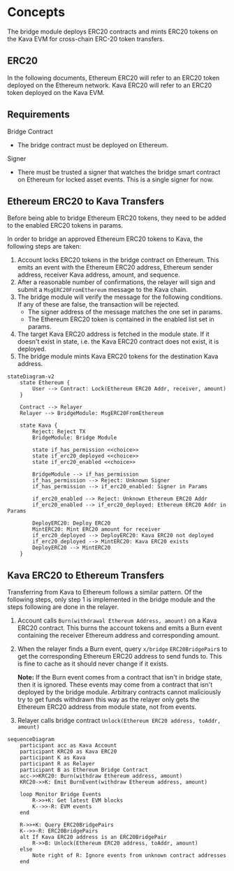 # Concepts

The bridge module deploys ERC20 contracts and mints ERC20 tokens on the Kava EVM
for cross-chain ERC-20 token transfers.

## ERC20

In the following documents, Ethereum ERC20 will refer to an ERC20 token deployed
on the Ethereum network. Kava ERC20 will refer to an ERC20 token deployed on the
Kava EVM.

## Requirements

Bridge Contract

* The bridge contract must be deployed on Ethereum.

Signer

* There must be trusted a signer that watches the bridge smart contract on
  Ethereum for locked asset events. This is a single signer for now.

## Ethereum ERC20 to Kava Transfers

Before being able to bridge Ethereum ERC20 tokens, they need to be added to the
enabled ERC20 tokens in params.

In order to bridge an approved Ethereum ERC20 tokens to Kava, the following
steps are taken:

1. Account locks ERC20 tokens in the bridge contract on Ethereum. This emits an
   event with the Ethereum ERC20 address, Ethereum sender address, receiver Kava
   address, amount, and sequence.
2. After a reasonable number of confirmations, the relayer will sign and submit
   a `MsgERC20FromEthereum` message to the Kava chain.
3. The bridge module will verify the message for the following conditions. If
   any of these are false, the transaction will be rejected.
   * The signer address of the message matches the one set in params.
   * The Ethereum ERC20 token is contained in the enabled list set in params.
4. The target Kava ERC20 address is fetched in the module state. If it doesn't
   exist in state, i.e. the Kava ERC20 contract does not exist, it is deployed.
5. The bridge module mints Kava ERC20 tokens for the destination Kava address.

```mermaid
stateDiagram-v2
    state Ethereum {
        User --> Contract: Lock(Ethereum ERC20 Addr, receiver, amount)
    }
    
    Contract --> Relayer
    Relayer --> BridgeModule: MsgERC20FromEthereum

    state Kava {
        Reject: Reject TX
        BridgeModule: Bridge Module

        state if_has_permission <<choice>>
        state if_erc20_deployed <<choice>>
        state if_erc20_enabled <<choice>>

        BridgeModule --> if_has_permission
        if_has_permission --> Reject: Unknown Signer
        if_has_permission --> if_erc20_enabled: Signer in Params

        if_erc20_enabled --> Reject: Unknown Ethereum ERC20 Addr
        if_erc20_enabled --> if_erc20_deployed: Ethereum ERC20 Addr in Params

        DeployERC20: Deploy ERC20
        MintERC20: Mint ERC20 amount for receiver
        if_erc20_deployed --> DeployERC20: Kava ERC20 not deployed
        if_erc20_deployed --> MintERC20: Kava ERC20 exists
        DeployERC20 --> MintERC20
    }
```

## Kava ERC20 to Ethereum Transfers

Transferring from Kava to Ethereum follows a similar pattern. Of the following
steps, only step 1 is implemented in the bridge module and the steps following
are done in the relayer.

1. Account calls `Burn(withdrawal Ethereum Address, amount)` on a Kava ERC20
   contract. This burns the account tokens and emits a Burn event containing the
   receiver Ethereum address and corresponding amount.
2. When the relayer finds a Burn event, query `x/bridge` `ERC20BridgePair`s to
   get the corresponding Ethereum ERC20 address to send funds to. This is fine
   to cache as it should never change if it exists.

   **Note:** If the Burn event comes from a contract that isn't in bridge state,
   then it is ignored. These events may come from a contract that isn't deployed
   by the bridge module. Arbitrary contracts cannot maliciously try to get funds
   withdrawn this way as the relayer only gets the Ethereum ERC20 address from
   module state, not from events.
3. Relayer calls bridge contract `Unlock(Ethereum ERC20 address, toAddr, amount)`

```mermaid
sequenceDiagram
    participant acc as Kava Account
    participant KRC20 as Kava ERC20
    participant K as Kava
    participant R as Relayer
    participant B as Ethereum Bridge Contract
    acc->>KRC20: Burn(withdraw Ethereum address, amount)
    KRC20->>K: Emit BurnEvent(withdraw Ethereum address, amount)

    loop Monitor Bridge Events
        R->>+K: Get latest EVM blocks
        K-->>-R: EVM events
    end

    R->>+K: Query ERC20BridgePairs
    K-->>-R: ERC20BridgePairs
    alt If Kava ERC20 address is an ERC20BridgePair
        R->>B: Unlock(Ethereum ERC20 address, toAddr, amount)
    else
        Note right of R: Ignore events from unknown contract addresses
    end
```
